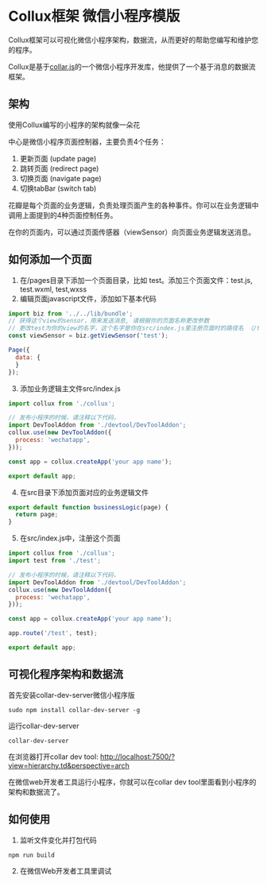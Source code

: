 # Collux框架 微信小程序模版

Collux框架可以可视化微信小程序架构，数据流，从而更好的帮助您编写和维护您的程序。

Collux是基于[collar.js](http://collarjs.com)的一个微信小程序开发库，他提供了一个基于消息的数据流框架。

## 架构

使用Collux编写的小程序的架构就像一朵花

中心是微信小程序页面控制器，主要负责4个任务：
1. 更新页面 (update page)
2. 跳转页面 (redirect page)
3. 切换页面 (navigate page)
4. 切换tabBar (switch tab)

花瓣是每个页面的业务逻辑，负责处理页面产生的各种事件。你可以在业务逻辑中调用上面提到的4种页面控制任务。

在你的页面内，可以通过页面传感器（viewSensor）向页面业务逻辑发送消息。


## 如何添加一个页面

1. 在/pages目录下添加一个页面目录，比如 test。添加三个页面文件：test.js, test.wxml, test,wxss
2. 编辑页面javascript文件，添加如下基本代码

```javascript
import biz from '../../lib/bundle';
// 获得这个view的sensor，用来发送消息, 请根据你的页面名称更改参数
// 更改test为你的view的名字，这个名字是你在src/index.js里注册页面时的路径名 （/test）
const viewSensor = biz.getViewSensor('test'); 

Page({
  data: {
  }  
});
```
3. 添加业务逻辑主文件src/index.js
```javascript
import collux from './collux';

// 发布小程序的时候，请注释以下代码，
import DevToolAddon from './devtool/DevToolAddon';
collux.use(new DevToolAddon({
  process: 'wechatapp',
}));

const app = collux.createApp('your app name');

export default app;
```
4. 在src目录下添加页面对应的业务逻辑文件
```javascript
export default function businessLogic(page) {
  return page;
}
```
5. 在src/index.js中，注册这个页面
```javascript
import collux from './collux';
import test from './test';

// 发布小程序的时候，请注释以下代码，
import DevToolAddon from './devtool/DevToolAddon';
collux.use(new DevToolAddon({
  process: 'wechatapp',
}));

const app = collux.createApp('your app name');

app.route('/test', test);

export default app;
```


## 可视化程序架构和数据流

首先安装collar-dev-server微信小程序版

```text
sudo npm install collar-dev-server -g
```

运行collar-dev-server

````text
collar-dev-server
````

在浏览器打开collar dev tool: [http://localhost:7500/?view=hierarchy.td&perspective=arch](http://localhost:7500/?view=hierarchy.td&perspective=arch)

在微信web开发者工具运行小程序，你就可以在collar dev tool里面看到小程序的架构和数据流了。







## 如何使用

1. 监听文件变化并打包代码
```text
npm run build
```

2. 在微信Web开发者工具里调试

